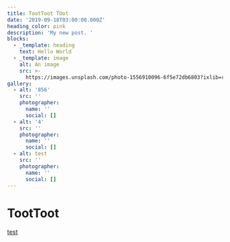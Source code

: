 ```yaml
---
title: TootToot TOot
date: '2019-09-18T03:00:00.000Z'
heading_color: pink
description: 'My new post. '
blocks:
  - _template: heading
    text: Hello World
  - _template: image
    alt: An image
    src: >-
      https://images.unsplash.com/photo-1556910096-6f5e72db6803?ixlib=rb-1.2.1&ixid=eyJhcHBfaWQiOjEyMDd9&auto=format&fit=crop&w=2250&q=80
gallery:
  - alt: '856'
    src: ''
    photographer:
      name: ''
      social: []
  - alt: '4'
    src: ''
    photographer:
      name: ''
      social: []
  - alt: test
    src: ''
    photographer:
      name: ''
      social: []
---
```


# TootToot

[test]()
